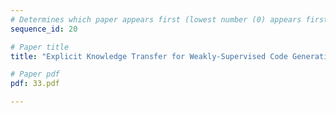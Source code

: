 ```yaml
---
# Determines which paper appears first (lowest number (0) appears first)
sequence_id: 20

# Paper title
title: "Explicit Knowledge Transfer for Weakly-Supervised Code Generation"

# Paper pdf
pdf: 33.pdf

---
```

